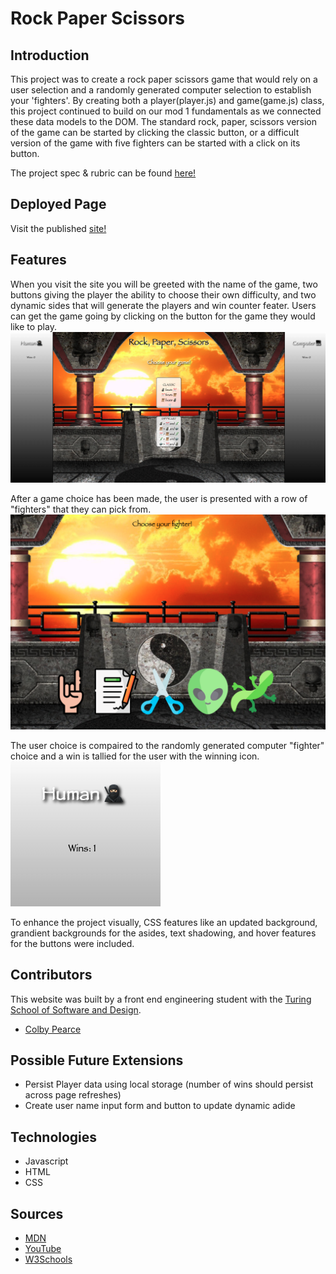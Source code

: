 # Rock Paper Scissors
  
## Introduction
  This project was to create a rock paper scissors game that would rely on a user selection and a randomly generated computer selection to establish your 'fighters'. By creating both a player(player.js) and game(game.js) class, this project continued to build on our mod 1 fundamentals as we connected these data models to the DOM. The standard rock, paper, scissors version of the game can be started by clicking the classic button, or a difficult version of the game with five fighters can be started with a click  on its button.

The project spec & rubric can be found [here!](https://frontend.turing.edu/projects/module-1/rock-paper-scissors-solo-v2.html)

## Deployed Page
Visit the published [site!](https://htmlpreview.github.io/?https://github.com/Crpearce/rock-paper-scissors/blob/main/index.html)

## Features
  When you visit the site you will be greeted with the name of the game, two buttons giving the player the ability to choose their own difficulty, and two dynamic sides that will generate the players and win counter feater. Users can get the game going by clicking on the button for the game they would like to play.
![Home Page](assets/mainScreen.png)

After a game choice has been made, the user is presented with a row of "fighters" that they can pick from. 
![Icon Choice](assets/chooseYourFighter.png)
 
The user choice is compaired to the randomly generated computer "fighter" choice and a win is tallied for the user with the winning icon.  
![Winner Score](assets/humanScore.png)

To enhance the project visually, CSS features like an updated background, grandient backgrounds for the asides, text shadowing, and hover features for the buttons were included.

## Contributors
This website was built by a front end engineering student with the [Turing School of Software and Design](https://turing.edu/). 
  - [Colby Pearce](https://github.com/Crpearce)
  
## Possible Future Extensions
  -  Persist Player data using local storage (number of wins should persist across page refreshes)
  -  Create user name input form and button to update dynamic adide
  
## Technologies
  - Javascript
  - HTML
  - CSS
  
## Sources
  - [MDN](http://developer.mozilla.org/en-US/)
  - [YouTube](https://www.youtube.com/)
  - [W3Schools](https://www.w3schools.com/)
